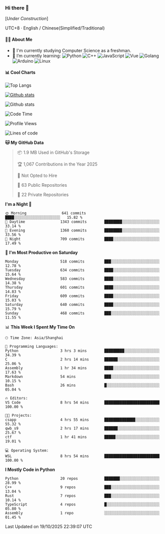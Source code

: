 ### Hi there 👋

\[*Under Construction*\]

UTC+8 · English / Chinese(Simplified/Traditional)

<!--
**NoNormalCreeper/NoNormalCreeper** is a ✨ _special_ ✨ repository because its `README.md` (this file) appears on your GitHub profile.

Here are some ideas to get you started:

- 🔭 I’m currently working on ...
- 🌱 I’m currently learning ...
- 👯 I’m looking to collaborate on ...
- 🤔 I’m looking for help with ...
- 💬 Ask me about ...
- 📫 How to reach me: ...
- 😄 Pronouns: ...
- ⚡ Fun fact: ...
-->

#### 👩‍💻 About Me

- 🏫 I'm currently studying Computer Science as a freshman.
- 🌱 I’m currently learning: 
![Python](https://img.shields.io/badge/-Python-blue?style=flat-square&logo=Python&logoColor=fff)
![C++](https://img.shields.io/badge/-C%2B%2B-00599C?style=flat-square&logo=C%2B%2B&logoColor=fff)
![JavaScript](https://img.shields.io/badge/-JavaScript-ffca18?style=flat-square&logo=JavaScript&logoColor=fff)
![Vue](https://img.shields.io/badge/-Vue-4FC08D?style=flat-square&logo=Vue.js&logoColor=fff)
![Golang](https://img.shields.io/badge/-Go-007d9c?style=flat-square&logo=Go&logoColor=fff)
![Arduino](https://img.shields.io/badge/-Arduino-00979D?style=flat-square&logo=Arduino&logoColor=fff)
![Linux](https://img.shields.io/badge/-Linux-FCC624?style=flat-square&logo=Linux&logoColor=fff)

#### 📊 Cool Charts

![Top Langs](https://readme-stats-zeta-six.vercel.app/api/top-langs/?username=NoNormalCreeper&layout=compact)

[![Github stats](https://readme-stats-zeta-six.vercel.app/api?username=NoNormalCreeper&show=reviews,discussions_started,discussions_answered,prs_merged,prs_merged_percentage)](https://github.com/anuraghazra/github-readme-stats)

![Github stats](https://github-profile-trophy.vercel.app/?username=NoNormalCreeper)


<!--START_SECTION:waka-->
![Code Time](http://img.shields.io/badge/Code%20Time-884%20hrs%2047%20mins-blue)

![Profile Views](http://img.shields.io/badge/Profile%20Views-15-blue)

![Lines of code](https://img.shields.io/badge/From%20Hello%20World%20I%27ve%20Written-4.4%20million%20lines%20of%20code-blue)

**🐱 My GitHub Data** 

> 📦 1.9 MB Used in GitHub's Storage 
 > 
> 🏆 1,067 Contributions in the Year 2025
 > 
> 🚫 Not Opted to Hire
 > 
> 📜 63 Public Repositories 
 > 
> 🔑 22 Private Repositories 
 > 
**I'm a Night 🦉** 

```text
🌞 Morning                641 commits         ████░░░░░░░░░░░░░░░░░░░░░   15.82 % 
🌆 Daytime                1343 commits        ████████░░░░░░░░░░░░░░░░░   33.14 % 
🌃 Evening                1360 commits        ████████░░░░░░░░░░░░░░░░░   33.56 % 
🌙 Night                  709 commits         ████░░░░░░░░░░░░░░░░░░░░░   17.49 % 
```
📅 **I'm Most Productive on Saturday** 

```text
Monday                   518 commits         ███░░░░░░░░░░░░░░░░░░░░░░   12.78 % 
Tuesday                  634 commits         ████░░░░░░░░░░░░░░░░░░░░░   15.64 % 
Wednesday                583 commits         ████░░░░░░░░░░░░░░░░░░░░░   14.38 % 
Thursday                 601 commits         ████░░░░░░░░░░░░░░░░░░░░░   14.83 % 
Friday                   609 commits         ████░░░░░░░░░░░░░░░░░░░░░   15.03 % 
Saturday                 640 commits         ████░░░░░░░░░░░░░░░░░░░░░   15.79 % 
Sunday                   468 commits         ███░░░░░░░░░░░░░░░░░░░░░░   11.55 % 
```


📊 **This Week I Spent My Time On** 

```text
🕑︎ Time Zone: Asia/Shanghai

💬 Programming Languages: 
Python                   3 hrs 3 mins        █████████░░░░░░░░░░░░░░░░   34.39 % 
C                        2 hrs 14 mins       ██████░░░░░░░░░░░░░░░░░░░   25.06 % 
Assembly                 1 hr 34 mins        ████░░░░░░░░░░░░░░░░░░░░░   17.63 % 
Markdown                 54 mins             ███░░░░░░░░░░░░░░░░░░░░░░   10.15 % 
Bash                     26 mins             █░░░░░░░░░░░░░░░░░░░░░░░░   05.04 % 

🔥 Editors: 
VS Code                  8 hrs 54 mins       █████████████████████████   100.00 % 

🐱‍💻 Projects: 
csapp                    4 hrs 55 mins       ██████████████░░░░░░░░░░░   55.32 % 
qwb_s9                   2 hrs 17 mins       ██████░░░░░░░░░░░░░░░░░░░   25.67 % 
ctf                      1 hr 41 mins        █████░░░░░░░░░░░░░░░░░░░░   19.01 % 

💻 Operating System: 
WSL                      8 hrs 54 mins       █████████████████████████   100.00 % 
```

**I Mostly Code in Python** 

```text
Python                   20 repos            ███████░░░░░░░░░░░░░░░░░░   28.99 % 
C++                      9 repos             ███░░░░░░░░░░░░░░░░░░░░░░   13.04 % 
Rust                     7 repos             ███░░░░░░░░░░░░░░░░░░░░░░   10.14 % 
TypeScript               4 repos             █░░░░░░░░░░░░░░░░░░░░░░░░   05.80 % 
Assembly                 1 repo              ░░░░░░░░░░░░░░░░░░░░░░░░░   01.45 % 
```




 Last Updated on 19/10/2025 22:39:07 UTC
<!--END_SECTION:waka-->

